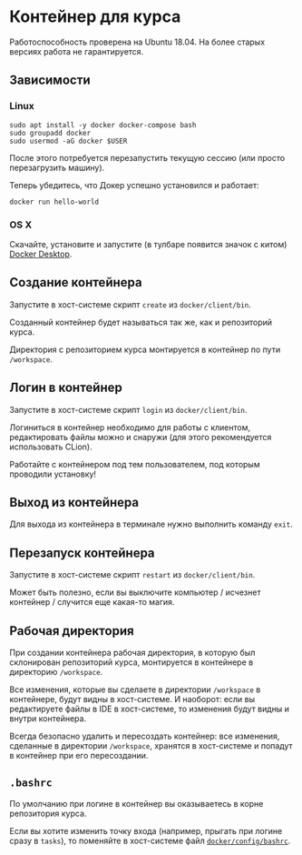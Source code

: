 # Контейнер для курса

Работоспособность проверена на Ubuntu 18.04.
На более старых версиях работа не гарантируется.

## Зависимости

### Linux

```shell
sudo apt install -y docker docker-compose bash
sudo groupadd docker
sudo usermod -aG docker $USER
```

После этого потребуется перезапустить текущую сессию (или просто перезагрузить машину).

Теперь убедитесь, что Докер успешно установился и работает:
```shell
docker run hello-world
```

### OS X

Скачайте, установите и запустите (в тулбаре появится значок с китом) [Docker Desktop](https://download.docker.com/mac/stable/Docker.dmg).

## Создание контейнера

Запустите в хост-системе скрипт `create` из `docker/client/bin`.

Созданный контейнер будет называться так же, как и репозиторий курса.

Директория с репозиторием курса монтируется в контейнер по пути `/workspace`.

## Логин в контейнер

Запустите в хост-системе скрипт `login` из `docker/client/bin`.

Логиниться в контейнер необходимо для работы с клиентом,
редактировать файлы можно и снаружи (для этого рекомендуется использовать CLion).

Работайте с контейнером под тем пользователем, под которым проводили установку!

## Выход из контейнера

Для выхода из контейнера в терминале нужно выполнить команду `exit`.

## Перезапуск контейнера

Запустите в хост-системе скрипт `restart` из `docker/client/bin`.

Может быть полезно, если вы выключите компьютер / исчезнет контейнер / случится еще какая-то магия.

## Рабочая директория

При создании контейнера рабочая директория, в которую был склонирован репозиторий курса, монтируется в контейнере в директорию `/workspace`.

Все изменения, которые вы сделаете в директории `/workspace` в контейнере, будут видны в хост-системе. И наоборот: если вы редактируете файлы в IDE в хост-системе, то изменения будут видны и внутри контейнера.

Всегда безопасно удалить и пересоздать контейнер: все изменения, сделанные в директории `/workspace`, хранятся в хост-системе и попадут в контейнер при его пересоздании.

## `.bashrc`

По умолчанию при логине в контейнер вы оказываетесь в корне репозитория курса.

Если вы хотите изменить точку входа (например, прыгать при логине сразу в `tasks`), то поменяйте в хост-системе файл [`docker/config/bashrc`](/docker/config/bashrc).
